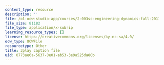 ```yaml
---
content_type: resource
description: ''
file: /ol-ocw-studio-app/courses/2-003sc-engineering-dynamics-fall-2011/0773ae6a56370e01ab533e9a525da80b_tm51lwadMOc.srt
file_size: 81182
file_type: application/x-subrip
learning_resource_types: []
license: https://creativecommons.org/licenses/by-nc-sa/4.0/
ocw_type: OCWFile
resourcetype: Other
title: 3play caption file
uid: 0773ae6a-5637-0e01-ab53-3e9a525da80b
---
```

